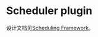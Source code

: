 # Scheduler plugin

设计文档见[Scheduling Framework](https://github.com/kubernetes/enhancements/blob/master/keps/sig-scheduling/20180409-scheduling-framework.md)。
